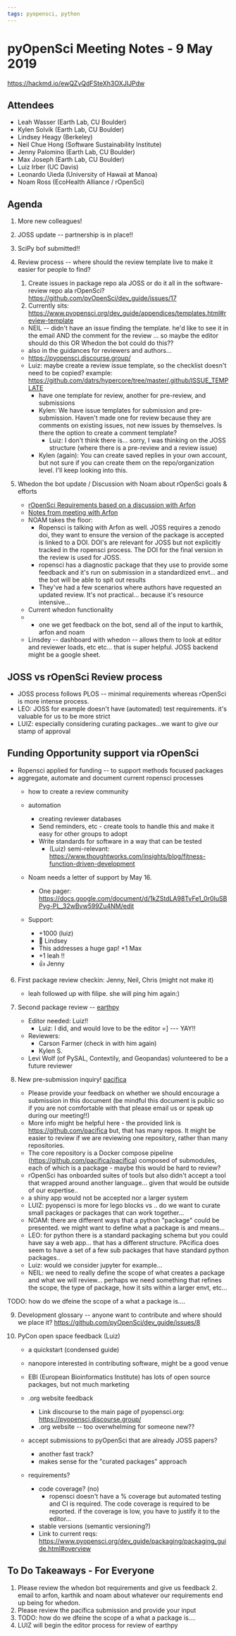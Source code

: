 ```yaml
---
tags: pyopensci, python
---
```


# pyOpenSci Meeting Notes - 9 May 2019

https://hackmd.io/ewQZvQdFSteXh3OXJIJPdw

## Attendees


* Leah Wasser (Earth Lab, CU Boulder)
* Kylen Solvik (Earth Lab, CU Boulder)
* Lindsey Heagy (Berkeley)
* Neil Chue Hong (Software Sustainability Institute)
* Jenny Palomino (Earth Lab, CU Boulder)
* Max Joseph (Earth Lab, CU Boulder)
* Luiz Irber (UC Davis)
* Leonardo Uieda (University of Hawaii at Manoa)
* Noam Ross (EcoHealth Alliance / rOpenSci)

## Agenda

1. More new colleagues!
2. JOSS update -- partnership is in place!!
3. SciPy bof submitted!!
4. Review process -- where should the review template live to make it easier for people to find?
    1. Create issues in package repo ala JOSS or do it all in the software-review repo ala rOpenSci? https://github.com/pyOpenSci/dev_guide/issues/17
    2. Currently sits: https://www.pyopensci.org/dev_guide/appendices/templates.html#review-template
    * NEIL -- didn't have an issue finding the template. he'd like to see it in the email AND the comment for the review ... so maybe the editor should do this OR Whedon the bot could do this??
    * also in the guidances for reviewers and authors...
    * https://pyopensci.discourse.group/
    * Luiz: maybe create a review issue template, so the checklist doesn't need to be copied? example: https://github.com/datrs/hypercore/tree/master/.github/ISSUE_TEMPLATE
        * have one template for review, another for pre-review, and submissions
        * Kylen: We have issue templates for submission and pre-submission. Haven't made one for review because they are comments on existing issues, not new issues by themselves. Is there the option to create a comment template?
            * Luiz: I don't think there is... sorry, I was thinking on the JOSS structure (where there is a pre-review and a review issue)
        * Kylen (again): You can create saved replies in your own account, but not sure if you can create them on the repo/organization level. I'll keep looking into this.

5. Whedon the bot update / Discussion with Noam about rOpenSci goals & efforts
    * [rOpenSci Requirements based on a discussion with Arfon](https://hackmd.io/KxM9HK-eSo-x2nkTOSBeow)
    * [Notes from meeting with Arfon](https://hackmd.io/Vw2tyNxZQ5-PItkQFTZqhA)
    * NOAM takes the floor:
        *  Ropensci is talking with Arfon as well. JOSS requires a zenodo doi, they want to ensure the version of the package is accepted is linked to a DOI. DOI's are relevant for JOSS but not explicitly tracked in the ropensci process. The DOI for the final version in the review is used for JOSS.
        *  ropensci has a diagnostic package that they use to provide some feedback and it's run on submission in a standardized envt... and the bot will be able to spit out results
        *  They've had a few scenarios where authors have requested an updated review. It's not practical... because it's resource intensive...
    *  Current whedon functionality
    *  * one we get feedback on the bot, send all of the input to karthik, arfon and noam
    *  Linsdey -- dashboard with whedon -- allows them to look at editor and reviewer loads, etc etc... that is super helpful. JOSS backend might be a google sheet.

## JOSS vs rOpenSci Review process
* JOSS process follows PLOS -- minimal requirements whereas rOpenSci is more intense process.
* LEO: JOSS for example doesn't have (automated) test requirements. it's valuable for us to be more strict
* LUIZ: especially considering curating packages...we want to give our stamp of approval

## Funding Opportunity support via rOpenSci

 * Ropensci applied for funding -- to support methods focused packages
 * aggregate, automate and document current ropensci processes
     * how to create a review community
     * automation
         * creating reviewer databases
         * Send reminders, etc - create tools to handle this and make it easy for other groups to adopt
         * Write standards for software in a way that can be tested
             * (Luiz) semi-relevant: https://www.thoughtworks.com/insights/blog/fitness-function-driven-development

    * Noam needs a letter of support by May 16.
        * One pager: https://docs.google.com/document/d/1kZStdLA98TvFe1_0r0IuSBPyg-PL_32wBvw599Zu4NM/edit
    * Support:
        * +1000 (luiz)
        * :tada: Lindsey
        * This addresses a huge gap! +1 Max
        * +1 leah !!
        * :thumbsup: Jenny

6. First package review checkin: Jenny, Neil, Chris (might not make it)
    * leah followed up with filipe. she will ping him again:)

7. Second package review -- [earthpy](https://github.com/pyOpenSci/software-review/issues/3)
    * Editor needed: Luiz!!
        * Luiz: I did, and would love to be the editor =]  --- YAY!!
    * Reviewers:
        * Carson Farmer (check in with him again)
        * Kylen S.
    * Levi Wolf (of PySAL, Contextily, and Geopandas) volunteered to be a future reviewer
8. New pre-submission inquiry! [pacifica](https://github.com/pyOpenSci/software-review/issues/2)
    * Please provide your feedback on whether we should encourage a submission in this document (be mindful this document is public so if you are not comfortable with that please email us or speak up during our meeting!!)
    * More info might be helpful here - the provided link is https://github.com/pacifica but, that has many repos. It might be easier to review if we are reviewing one repository, rather than many repositories.
    * The core repository is a Docker compose pipeline (https://github.com/pacifica/pacifica) composed of submodules, each of which is a package - maybe this would be hard to review?
    * rOpenSci has onboarded suites of tools but also didn't accept a tool that wrapped around another language... given that would be outside of our expertise..
    * a shiny app would not be accepted nor a larger system
    *  LUIZ: pyopensci is more for lego blocks vs .. do we want to curate small packages or packages that can work together...
    *  NOAM: there are different ways that a python "package" could be presented. we might want to define what a package is and means...
    *  LEO: for python there is a standard packaging schema but you could have say a web app... that has a different structure. PAcifica does seem to have a set of a few sub packages that have standard python packages..
    *  Luiz: would we consider jupyter for example...
    *  NEIL: we need to really define the scope of what creates a package and what we will review... perhaps we need  something that refines the scope, the type of package, how it sits within a larger envt, etc...

TODO: how do we dfeine the scope of a what a package is....

9. Development glossary -- anyone want to contribute and where should we place it? https://github.com/pyOpenSci/dev_guide/issues/8

10. PyCon open space feedback (Luiz)
    - a quickstart (condensed guide)
    - nanopore interested in contributing software, might be a good venue
    - EBI (European Bioinformatics Institute) has lots of open source packages, but not much marketing
    - .org website feedback
        - Link discourse to the main page of pyopensci.org: https://pyopensci.discourse.group/
        - .org website -- too overwhelming for someone new??

    - accept submissions to pyOpenSci that are already JOSS papers?
      * another fast track?
      * makes sense for the "curated packages" approach
    - requirements?
      - code coverage? (no)
          - ropensci doesn't have a % coverage but automated testing and CI is required. The code coverage is required to be reported. if the coverage is low, you have to justify it to the editor...
      - stable versions (semantic versioning?)
      - Link to current reqs: https://www.pyopensci.org/dev_guide/packaging/packaging_guide.html#overview


## To Do Takeaways - For Everyone
1. Please review the whedon bot requirements and give us feedback
    2. email to arfon, karthik and noam about whatever our requirements end up being for whedon.
3. Please review the pacifica submission and provide your input
4. TODO: how do we dfeine the scope of a what a package is....
5. LUIZ will begin the editor process for review of earthpy
